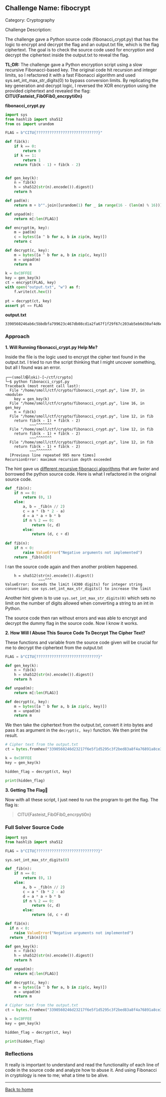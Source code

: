 ## Challenge Name: fibocrypt
Category: Cryptography

Challenge Description: 

The challenge gave a Python source code (fibonacci_crypt.py) that has the logic to encrypt and decrypt the flag and an output.txt file, which is the flag ciphertext. The goal is to check the source code used for encryption and decrypt the ciphertext inside the output.txt to reveal the flag.

**TL;DR:** The challenge gave a Python encryption script using a slow recursive Fibonacci-based key. The original code hit recursion and integer limits, so I refactored it with a fast Fibonacci algorithm and used sys.set_int_max_str_digits(0) to bypass conversion limits. By replicating the key generation and decrypt logic, I reversed the XOR encryption using the provided ciphertext and revealed the flag:
**CITU{Fasteist_Fib0Fib0_encrpyti0n}**

**fibonacci_crypt.py**
```python
import sys
from hashlib import sha512
from os import urandom

FLAG = b"CITU{????????????????????????????}"

def fib(k):
    if k == 0:
        return 0
    if k == 1:
        return 1
    return fib(k - 1) + fib(k - 2)


def gen_key(k):
    n = fib(k)
    h = sha512(str(n).encode()).digest()
    return h

def pad(m):
    return m + b"".join([urandom(1) for _ in range(16 - (len(m) % 16))])

def unpad(m):
    return m[:len(FLAG)]

def encrypt(m, key):
    m = pad(m)
    c = bytes([a ^ b for a, b in zip(m, key)])
    return c

def decrypt(c, key):
    m = bytes([a ^ b for a, b in zip(c, key)])
    m = unpad(m)
    return m
    
k = 0xC0FFEE
key = gen_key(k)
ct = encrypt(FLAG, key)
with open("output.txt", "w") as f:
    f.write(ct.hex())
    
pt = decrypt(ct, key)
assert pt == FLAG
```

**output.txt**
```
3390560246ab6c5bbdbfa799623c467db08cd1a2fa67f1f29f67c203ab5eb6d30af4d6e19791b1f2887cb87889eb89e2
```

### Approach

**1. Will Running fibonacci_crypt.py Help Me?**

Inside the file is the logic used to encrypt the cipher text found in the output.txt. I tried to run the script thinking that I might uncover something, but all I found was an error.

```console
┌──(smoll㉿loki)-[~/ctf/crypto]
└─$ python fibonacci_crypt.py
Traceback (most recent call last):
  File "/home/smoll/ctf/crypto/fibonacci_crypt.py", line 37, in <module>
    key = gen_key(k)
  File "/home/smoll/ctf/crypto/fibonacci_crypt.py", line 16, in gen_key
    n = fib(k)
  File "/home/smoll/ctf/crypto/fibonacci_crypt.py", line 12, in fib
    return fib(k - 1) + fib(k - 2)
           ~~~^^^^^^^
  File "/home/smoll/ctf/crypto/fibonacci_crypt.py", line 12, in fib
    return fib(k - 1) + fib(k - 2)
           ~~~^^^^^^^
  File "/home/smoll/ctf/crypto/fibonacci_crypt.py", line 12, in fib
    return fib(k - 1) + fib(k - 2)
           ~~~^^^^^^^
  [Previous line repeated 995 more times]
RecursionError: maximum recursion depth exceeded
```
The hint gave us [different recursive fibonacci algorithms](https://www.nayuki.io/page/fast-fibonacci-algorithms) that are faster and borrowed the python source code. Here is what I refactored in the original source code.

```python
def _fib(n):
    if n == 0:
        return (0, 1)
    else:
        a, b = _fib(n // 2)
        c = a * (b * 2 - a)
        d = a * a + b * b
        if n % 2 == 0:
            return (c, d)
        else:
            return (d, c + d)
        
def fib(n):
	if n < 0:
		raise ValueError("Negative arguments not implemented")
	return _fib(n)[0]
```

I ran the source code again and then another problem happened.

```console
    h = sha512(str(n).encode()).digest()
               ~~~^^^
ValueError: Exceeds the limit (4300 digits) for integer string conversion; use sys.set_int_max_str_digits() to increase the limit
```

Another hint given is to use `sys.set_int_max_str_digits(0)` which sets no limit on the number of digits allowed when converting a string to an int in Python.

The source code then ran without errors and was able to encrypt and decrypt the dummy flag in the source code. Now I know it works.

**2. How Will I Abuse This Source Code To Decrypt The Cipher Text?**

These functions and variable from the source code given will be crucial for me to decrypt the ciphertext from the output.txt

```python
FLAG = b"CITU{????????????????????????????}"

def gen_key(k):
    n = fib(k)
    h = sha512(str(n).encode()).digest()
    return h

def unpad(m):
    return m[:len(FLAG)]

def decrypt(c, key):
    m = bytes([a ^ b for a, b in zip(c, key)])
    m = unpad(m)
    return m
```
We then take the ciphertext from the output.txt, convert it into bytes and pass it as argument in the `decrypt(c, key)` function. We then print the result.

```python
# Cipher text from the output.txt
ct = bytes.fromhex("3390560246d23217f6e5f1d5295c3f2bed83a8f4a76891a8ce3b8f4ced15e0dc5bf4c26b820b98eda80c3afd5790ba11")

k = 0xC0FFEE
key = gen_key(k)

hidden_flag = decrypt(ct, key)

print(hidden_flag)
```
**3. Getting The Flag🚩**

Now with all these script, I just need to run the program to get the flag. The flag is:
> CITU{Fasteist_Fib0Fib0_encrpyti0n}

### Full Solver Source Code

```python
import sys
from hashlib import sha512

FLAG = b"CITU{????????????????????????????}"

sys.set_int_max_str_digits(0)

def _fib(n):
    if n == 0:
        return (0, 1)
    else:
        a, b = _fib(n // 2)
        c = a * (b * 2 - a)
        d = a * a + b * b
        if n % 2 == 0:
            return (c, d)
        else:
            return (d, c + d)

def fib(n):
  if n < 0:
    raise ValueError("Negative arguments not implemented")
  return _fib(n)[0]

def gen_key(k):
    n = fib(k)
    h = sha512(str(n).encode()).digest()
    return h

def unpad(m):
    return m[:len(FLAG)]

def decrypt(c, key):
    m = bytes([a ^ b for a, b in zip(c, key)])
    m = unpad(m)
    return m

# Cipher text from the output.txt
ct = bytes.fromhex("3390560246d23217f6e5f1d5295c3f2bed83a8f4a76891a8ce3b8f4ced15e0dc5bf4c26b820b98eda80c3afd5790ba11")

k = 0xC0FFEE
key = gen_key(k)

hidden_flag = decrypt(ct, key)

print(hidden_flag)
```

### Reflections
It really is important to understand and read the functionality of each line of code in the source code and analyze how to abuse it. And using Fibonacci in cryptology is new to me; what a time to be alive. 
  

---
[Back to home](<link>)
